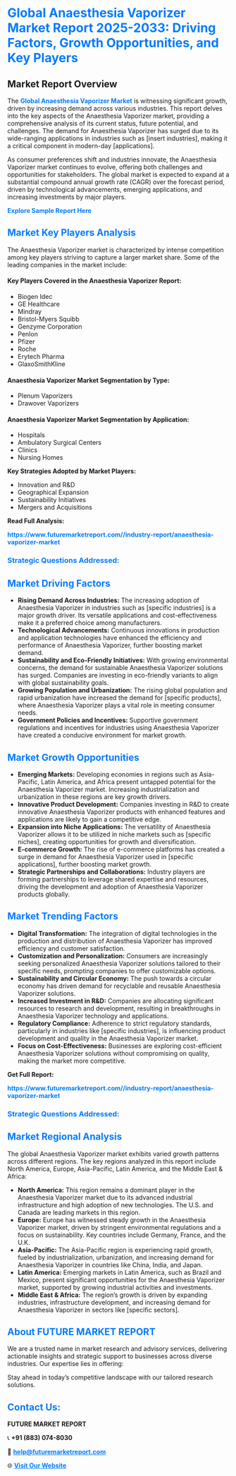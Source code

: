 <h1 style="color: #007BFF;">Global Anaesthesia Vaporizer Market Report 2025-2033: Driving Factors, Growth Opportunities, and Key Players</h1>

<section id="overview">
<h2>Market Report Overview</h2>
<p>The <a href="https://www.futuremarketreport.com//industry-report/anaesthesia-vaporizer-market" style="color: #007BFF; text-decoration: none;"><strong>Global Anaesthesia Vaporizer Market</strong></a> is witnessing significant growth, driven by increasing demand across various industries. This report delves into the key aspects of the Anaesthesia Vaporizer market, providing a comprehensive analysis of its current status, future potential, and challenges. The demand for Anaesthesia Vaporizer has surged due to its wide-ranging applications in industries such as [insert industries], making it a critical component in modern-day [applications].</p>
<p>As consumer preferences shift and industries innovate, the Anaesthesia Vaporizer market continues to evolve, offering both challenges and opportunities for stakeholders. The global market is expected to expand at a substantial compound annual growth rate (CAGR) over the forecast period, driven by technological advancements, emerging applications, and increasing investments by major players.</p>
</section>

<section id="overview">
<p><a href="https://www.futuremarketreport.com//request-sample/reportId=79443" style="color: #007BFF; text-decoration: none;"><strong>Explore Sample Report Here</strong></a></p>
</section>

<section id="key-players">
<h2 style="color: #007BFF;">Market Key Players Analysis</h2>
<p>The Anaesthesia Vaporizer market is characterized by intense competition among key players striving to capture a larger market share. Some of the leading companies in the market include:</p>
<h4>Key Players Covered in the Anaesthesia Vaporizer Report:</h4>
<ul><li>Biogen Idec</li><li>GE Healthcare</li><li>Mindray</li><li>Bristol-Myers Squibb</li><li>Genzyme Corporation</li><li>Penlon</li><li>Pfizer</li><li>Roche</li><li>Erytech Pharma</li><li>GlaxoSmithKline</li></ul>
<h4>Anaesthesia Vaporizer Market Segmentation by Type:</h4>
<ul><li>Plenum Vaporizers</li><li>Drawover Vaporizers</li></ul>

<h4>Anaesthesia Vaporizer Market Segmentation by Application:</h4>
<ul><li>Hospitals</li><li>Ambulatory Surgical Centers</li><li>Clinics</li><li>Nursing Homes</li></ul>
<p><strong>Key Strategies Adopted by Market Players:</strong></p>
<ul>
<li>Innovation and R&D</li>
<li>Geographical Expansion</li>
<li>Sustainability Initiatives</li>
<li>Mergers and Acquisitions</li>
</ul>
</section>

<section>
<p><strong>Read Full Analysis: </strong></p><a href="https://www.futuremarketreport.com//industry-report/anaesthesia-vaporizer-market" style="color: #007BFF; text-decoration: none;"><strong>https://www.futuremarketreport.com//industry-report/anaesthesia-vaporizer-market</strong></a>
<h3 style="color: #007BFF;">Strategic Questions Addressed:</h3>
</section>

<section id="driving-factors">
<h2 style="color: #007BFF;">Market Driving Factors</h2>
<ul>
<li><strong>Rising Demand Across Industries:</strong> The increasing adoption of Anaesthesia Vaporizer in industries such as [specific industries] is a major growth driver. Its versatile applications and cost-effectiveness make it a preferred choice among manufacturers.</li>
<li><strong>Technological Advancements:</strong> Continuous innovations in production and application technologies have enhanced the efficiency and performance of Anaesthesia Vaporizer, further boosting market demand.</li>
<li><strong>Sustainability and Eco-Friendly Initiatives:</strong> With growing environmental concerns, the demand for sustainable Anaesthesia Vaporizer solutions has surged. Companies are investing in eco-friendly variants to align with global sustainability goals.</li>
<li><strong>Growing Population and Urbanization:</strong> The rising global population and rapid urbanization have increased the demand for [specific products], where Anaesthesia Vaporizer plays a vital role in meeting consumer needs.</li>
<li><strong>Government Policies and Incentives:</strong> Supportive government regulations and incentives for industries using Anaesthesia Vaporizer have created a conducive environment for market growth.</li>
</ul>
</section>

<section id="growth-opportunities">
<h2 style="color: #007BFF;">Market Growth Opportunities</h2>
<ul>
<li><strong>Emerging Markets:</strong> Developing economies in regions such as Asia-Pacific, Latin America, and Africa present untapped potential for the Anaesthesia Vaporizer market. Increasing industrialization and urbanization in these regions are key growth drivers.</li>
<li><strong>Innovative Product Development:</strong> Companies investing in R&D to create innovative Anaesthesia Vaporizer products with enhanced features and applications are likely to gain a competitive edge.</li>
<li><strong>Expansion into Niche Applications:</strong> The versatility of Anaesthesia Vaporizer allows it to be utilized in niche markets such as [specific niches], creating opportunities for growth and diversification.</li>
<li><strong>E-commerce Growth:</strong> The rise of e-commerce platforms has created a surge in demand for Anaesthesia Vaporizer used in [specific applications], further boosting market growth.</li>
<li><strong>Strategic Partnerships and Collaborations:</strong> Industry players are forming partnerships to leverage shared expertise and resources, driving the development and adoption of Anaesthesia Vaporizer products globally.</li>
</ul>
</section>

<section id="trending-factors">
<h2 style="color: #007BFF;">Market Trending Factors</h2>
<ul>
<li><strong>Digital Transformation:</strong> The integration of digital technologies in the production and distribution of Anaesthesia Vaporizer has improved efficiency and customer satisfaction.</li>
<li><strong>Customization and Personalization:</strong> Consumers are increasingly seeking personalized Anaesthesia Vaporizer solutions tailored to their specific needs, prompting companies to offer customizable options.</li>
<li><strong>Sustainability and Circular Economy:</strong> The push towards a circular economy has driven demand for recyclable and reusable Anaesthesia Vaporizer solutions.</li>
<li><strong>Increased Investment in R&D:</strong> Companies are allocating significant resources to research and development, resulting in breakthroughs in Anaesthesia Vaporizer technology and applications.</li>
<li><strong>Regulatory Compliance:</strong> Adherence to strict regulatory standards, particularly in industries like [specific industries], is influencing product development and quality in the Anaesthesia Vaporizer market.</li>
<li><strong>Focus on Cost-Effectiveness:</strong> Businesses are exploring cost-efficient Anaesthesia Vaporizer solutions without compromising on quality, making the market more competitive.</li>
</ul>
</section>

<section>
<p><strong>Get Full Report: </strong></p><a href="https://www.futuremarketreport.com//industry-report/anaesthesia-vaporizer-market" style="color: #007BFF; text-decoration: none;"><strong>https://www.futuremarketreport.com//industry-report/anaesthesia-vaporizer-market</strong></a>
<h3 style="color: #007BFF;">Strategic Questions Addressed:</h3>
</section>


<section id="regional-analysis">
<h2 style="color: #007BFF;">Market Regional Analysis</h2>
<p>The global Anaesthesia Vaporizer market exhibits varied growth patterns across different regions. The key regions analyzed in this report include North America, Europe, Asia-Pacific, Latin America, and the Middle East & Africa:</p>
<ul>
<li><strong>North America:</strong> This region remains a dominant player in the Anaesthesia Vaporizer market due to its advanced industrial infrastructure and high adoption of new technologies. The U.S. and Canada are leading markets in this region.</li>
<li><strong>Europe:</strong> Europe has witnessed steady growth in the Anaesthesia Vaporizer market, driven by stringent environmental regulations and a focus on sustainability. Key countries include Germany, France, and the U.K.</li>
<li><strong>Asia-Pacific:</strong> The Asia-Pacific region is experiencing rapid growth, fueled by industrialization, urbanization, and increasing demand for Anaesthesia Vaporizer in countries like China, India, and Japan.</li>
<li><strong>Latin America:</strong> Emerging markets in Latin America, such as Brazil and Mexico, present significant opportunities for the Anaesthesia Vaporizer market, supported by growing industrial activities and investments.</li>
<li><strong>Middle East & Africa:</strong> The region’s growth is driven by expanding industries, infrastructure development, and increasing demand for Anaesthesia Vaporizer in sectors like [specific sectors].</li>
</ul>
</section>

<footer>
<h2 style="color: #007BFF;">About FUTURE MARKET REPORT</h2>
<p>We are a trusted name in market research and advisory services, delivering actionable insights and strategic support to businesses across diverse industries. Our expertise lies in offering:</p>

<p>Stay ahead in today’s competitive landscape with our tailored research solutions.</p>

<h2 style="color: #007BFF;">Contact Us:</h2>
<p><strong>FUTURE MARKET REPORT</strong></p>
<p>📞 <strong>+91 (883) 074-8030</strong></p>
<p>📧 <strong><a href="mailto:help@futuremarketreport.com" style="color: #007BFF;">help@futuremarketreport.com</a></strong></p>
<p>🌐 <strong><a href="https://www.futuremarketreport.com/" style="color: #007BFF;">Visit Our Website</a></strong></p>
</footer>